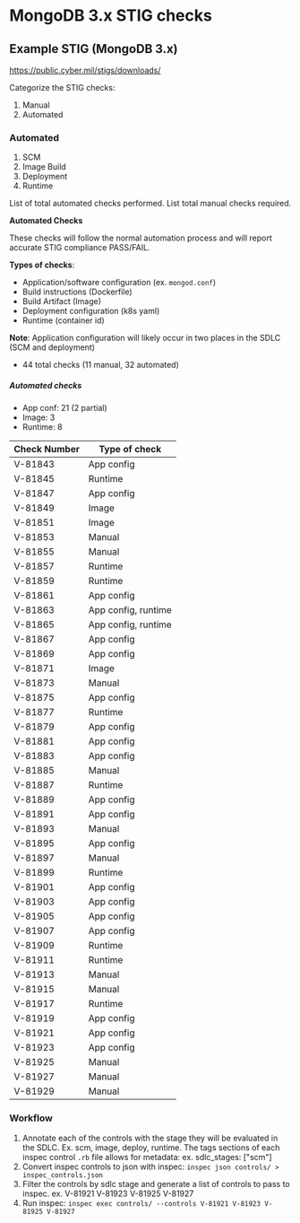# MongoDB 3.x STIG checks

## Example STIG (MongoDB 3.x)

https://public.cyber.mil/stigs/downloads/

Categorize the STIG checks:

1. Manual
2. Automated

### Automated

1. SCM
2. Image Build
3. Deployment
4. Runtime

List of total automated checks performed.
List total manual checks required.

**Automated Checks**

These checks will follow the normal automation process and will report accurate STIG compliance PASS/FAIL.

**Types of checks**: 

- Application/software configuration (ex. `mongod.conf`)
- Build instructions (Dockerfile)
- Build Artifact (Image)
- Deployment configuration (k8s yaml)
- Runtime (container id)

**Note**: Application configuration will likely occur in two places in the SDLC (SCM and deployment)

- 44 total checks (11 manual, 32 automated)

##### Automated checks

- App conf: 21 (2 partial)
- Image: 3
- Runtime: 8

| Check Number | Type of check |
|-----------------|--------------------|
| V-81843 | App config |
| V-81845 | Runtime |
| V-81847 | App config |
| V-81849 | Image |
| V-81851 | Image |
| V-81853 | Manual |
| V-81855 | Manual |
| V-81857 | Runtime |
| V-81859 | Runtime |
| V-81861 | App config |
| V-81863 | App config, runtime |
| V-81865 | App config, runtime |
| V-81867 | App config |
| V-81869 | App config |
| V-81871 | Image |
| V-81873 | Manual |
| V-81875 | App config |
| V-81877 | Runtime |
| V-81879 | App config |
| V-81881 | App config |
| V-81883 | App config |
| V-81885 | Manual |
| V-81887 | Runtime |
| V-81889 | App config |
| V-81891 | App config |
| V-81893 | Manual |
| V-81895 | App config |
| V-81897 | Manual |
| V-81899 | Runtime |
| V-81901 | App config |
| V-81903 | App config |
| V-81905 | App config |
| V-81907 | App config |
| V-81909 | Runtime |
| V-81911 | Runtime |
| V-81913 | Manual |
| V-81915 | Manual |
| V-81917 | Runtime |
| V-81919 | App config |
| V-81921 | App config |
| V-81923 | App config |
| V-81925 | Manual |
| V-81927 | Manual |
| V-81929 | Manual |


### Workflow

1. Annotate each of the controls with the stage they will be evaluated in the SDLC. Ex. scm, image, deploy, runtime. The tags sections of each inspec control `.rb` file allows for metadata: ex. sdlc_stages: ["scm"]
2. Convert inspec controls to json with inspec: `inspec json controls/ > inspec_controls.json`
3. Filter the controls by sdlc stage and generate a list of controls to pass to inspec. ex. V-81921 V-81923 V-81925 V-81927
4. Run inspec: `inspec exec controls/ --controls V-81921 V-81923 V-81925 V-81927`
                                                                                                                                                       